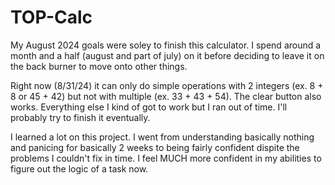 # TOP-Calc

My August 2024 goals were soley to finish this calculator. I spend around a month and a half (august and part of july) on it before deciding to leave it on the back burner to move onto other things. 

Right now (8/31/24) it can only do simple operations with 2 integers (ex. 8 + 8 or 45 + 42) but not with multiple (ex. 33 + 43 + 54). The clear button also works. Everything else I kind of got to work but I ran out of time. I'll probably try to finish it eventually. 

I learned a lot on this project. I went from understanding basically nothing and panicing for basically 2 weeks to being fairly confident dispite the problems I couldn't fix in time. I feel MUCH more confident in my abilities to figure out the logic of a task now. 